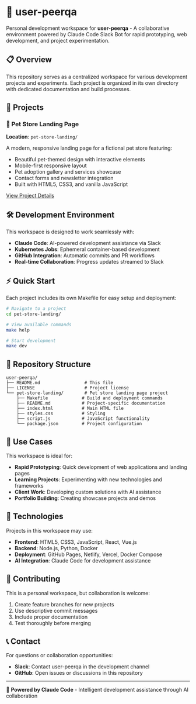 # 🤖 user-peerqa

Personal development workspace for **user-peerqa** - A collaborative environment powered by Claude Code Slack Bot for rapid prototyping, web development, and project experimentation.

## 📋 Overview

This repository serves as a centralized workspace for various development projects and experiments. Each project is organized in its own directory with dedicated documentation and build processes.

## 🚀 Projects

### 🐾 Pet Store Landing Page
**Location**: `pet-store-landing/`

A modern, responsive landing page for a fictional pet store featuring:
- Beautiful pet-themed design with interactive elements
- Mobile-first responsive layout
- Pet adoption gallery and services showcase
- Contact forms and newsletter integration
- Built with HTML5, CSS3, and vanilla JavaScript

[View Project Details](./pet-store-landing/README.md)

## 🛠️ Development Environment

This workspace is designed to work seamlessly with:
- **Claude Code**: AI-powered development assistance via Slack
- **Kubernetes Jobs**: Ephemeral container-based development
- **GitHub Integration**: Automatic commits and PR workflows
- **Real-time Collaboration**: Progress updates streamed to Slack

## ⚡ Quick Start

Each project includes its own Makefile for easy setup and deployment:

```bash
# Navigate to a project
cd pet-store-landing/

# View available commands
make help

# Start development
make dev
```

## 📁 Repository Structure

```
user-peerqa/
├── README.md                 # This file
├── LICENSE                   # Project license
└── pet-store-landing/        # Pet store landing page project
    ├── Makefile             # Build and deployment commands
    ├── README.md            # Project-specific documentation
    ├── index.html           # Main HTML file
    ├── styles.css           # Styling
    ├── script.js            # JavaScript functionality
    └── package.json         # Project configuration
```

## 🎯 Use Cases

This workspace is ideal for:
- **Rapid Prototyping**: Quick development of web applications and landing pages
- **Learning Projects**: Experimenting with new technologies and frameworks
- **Client Work**: Developing custom solutions with AI assistance
- **Portfolio Building**: Creating showcase projects and demos

## 🔧 Technologies

Projects in this workspace may use:
- **Frontend**: HTML5, CSS3, JavaScript, React, Vue.js
- **Backend**: Node.js, Python, Docker
- **Deployment**: GitHub Pages, Netlify, Vercel, Docker Compose
- **AI Integration**: Claude Code for development assistance

## 📝 Contributing

This is a personal workspace, but collaboration is welcome:
1. Create feature branches for new projects
2. Use descriptive commit messages
3. Include proper documentation
4. Test thoroughly before merging

## 📞 Contact

For questions or collaboration opportunities:
- **Slack**: Contact user-peerqa in the development channel
- **GitHub**: Open issues or discussions in this repository

---

🤖 **Powered by Claude Code** - Intelligent development assistance through AI collaboration
